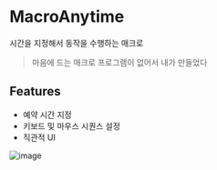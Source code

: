 # MacroAnytime
시간을 지정해서 동작을 수행하는 매크로

> 마음에 드는 매크로 프로그램이 없어서 내가 만들었다

## Features
- 예약 시간 지정
- 키보드 및 마우스 시퀀스 설정
- 직관적 UI

![image](https://github.com/user-attachments/assets/f54e1660-b32e-450c-97b4-67d4df5e68a1)
